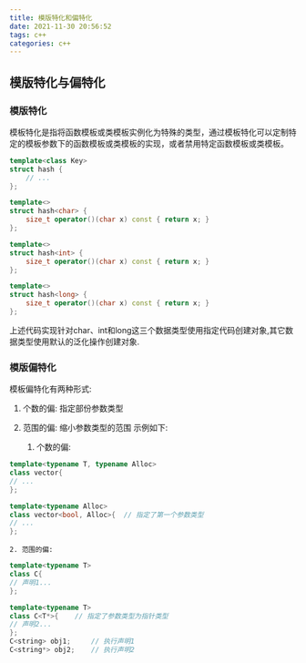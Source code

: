 ```yaml
---
title: 模版特化和偏特化
date: 2021-11-30 20:56:52
tags: c++
categories: c++
---
```

## 模版特化与偏特化

### 模版特化
模板特化是指将函数模板或类模板实例化为特殊的类型，通过模板特化可以定制特定的模板参数下的函数模板或类模板的实现，或者禁用特定函数模板或类模板。
<!--more-->

```cpp
template<class Key>
struct hash {
    // ...
};

template<>
struct hash<char> {
    size_t operator()(char x) const { return x; }
};

template<>
struct hash<int> {
    size_t operator()(char x) const { return x; }
};

template<>
struct hash<long> {
    size_t operator()(char x) const { return x; }
};
```
上述代码实现针对char、int和long这三个数据类型使用指定代码创建对象,其它数据类型使用默认的泛化操作创建对象.
### 模版偏特化
模板偏特化有两种形式:

1. 个数的偏: 指定部份参数类型
2. 范围的偏: 缩小参数类型的范围
示例如下:

    1. 个数的偏:
```cpp
template<typename T, typename Alloc>
class vector{
// ...  
};

template<typename Alloc>
class vector<bool, Alloc>{	// 指定了第一个参数类型
// ...  
};
```
    2. 范围的偏:
```cpp
template<typename T>
class C{
// 声明1...  
};

template<typename T>
class C<T*>{	// 指定了参数类型为指针类型
// 声明2...  
};	
C<string> obj1;		// 执行声明1
C<string*> obj2;	// 执行声明2
```
